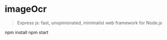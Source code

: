 # imageOcr

> Express js: fast, unopinionated, minimalist web framework for Node.js

npm install 
npm start

